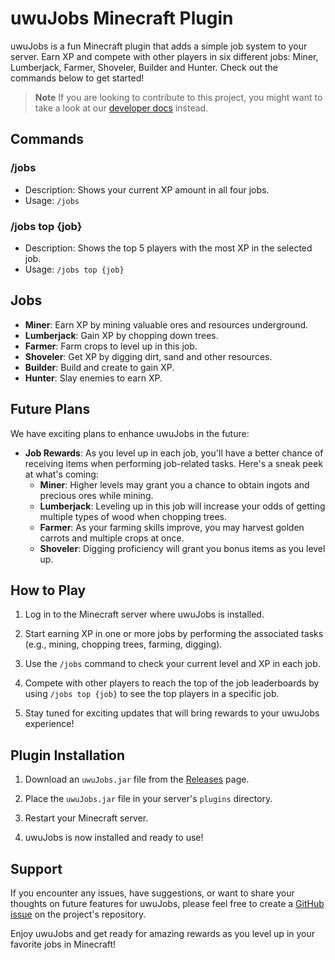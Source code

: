 # uwuJobs Minecraft Plugin

uwuJobs is a fun Minecraft plugin that adds a simple job system to your server. Earn XP and compete with other players in six different jobs: Miner, Lumberjack, Farmer, Shoveler, Builder and Hunter. Check out the commands below to get started!

> **Note**
> If you are looking to contribute to this project, you might want to take a look at our [developer docs](docs/README.dev.md) instead.

## Commands

### /jobs
- Description: Shows your current XP amount in all four jobs.
- Usage: `/jobs`

### /jobs top {job}
- Description: Shows the top 5 players with the most XP in the selected job.
- Usage: `/jobs top {job}`

## Jobs

- **Miner**: Earn XP by mining valuable ores and resources underground.
- **Lumberjack**: Gain XP by chopping down trees.
- **Farmer**: Farm crops to level up in this job.
- **Shoveler**: Get XP by digging dirt, sand and other resources.
- **Builder**: Build and create to gain XP.
- **Hunter**: Slay enemies to earn XP.

## Future Plans

We have exciting plans to enhance uwuJobs in the future:

- **Job Rewards**: As you level up in each job, you'll have a better chance of receiving items when performing job-related tasks. Here's a sneak peek at what's coming:
  - **Miner**: Higher levels may grant you a chance to obtain ingots and precious ores while mining.
  - **Lumberjack**: Leveling up in this job will increase your odds of getting multiple types of wood when chopping trees.
  - **Farmer**: As your farming skills improve, you may harvest golden carrots and multiple crops at once.
  - **Shoveler**: Digging proficiency will grant you bonus items as you level up.

## How to Play

1. Log in to the Minecraft server where uwuJobs is installed.

2. Start earning XP in one or more jobs by performing the associated tasks (e.g., mining, chopping trees, farming, digging).

3. Use the `/jobs` command to check your current level and XP in each job.

4. Compete with other players to reach the top of the job leaderboards by using `/jobs top {job}` to see the top players in a specific job.

5. Stay tuned for exciting updates that will bring rewards to your uwuJobs experience!

## Plugin Installation

1. Download an `uwuJobs.jar` file from the [Releases](https://github.com/MartinRostejnsky/uwuJobs/releases) page.

2. Place the `uwuJobs.jar` file in your server's `plugins` directory.

3. Restart your Minecraft server.

4. uwuJobs is now installed and ready to use!

## Support

If you encounter any issues, have suggestions, or want to share your thoughts on future features for uwuJobs, please feel free to create a [GitHub issue](https://github.com/MartinRostejnsky/uwuJobs/issues) on the project's repository.

Enjoy uwuJobs and get ready for amazing rewards as you level up in your favorite jobs in Minecraft!
